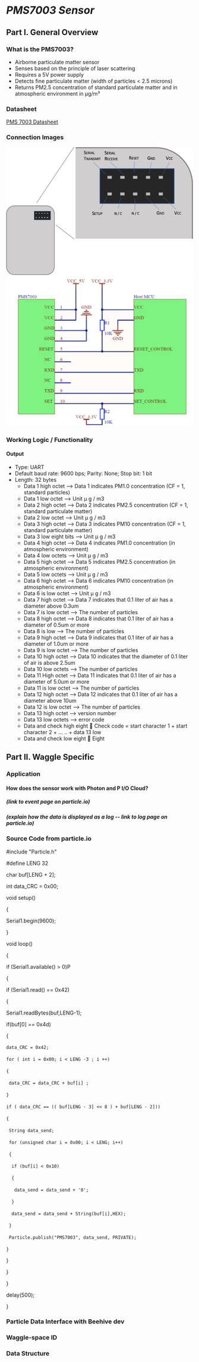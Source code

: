 # *PMS7003 Sensor*
## Part I. General Overview
### What is the PMS7003?

  * Airborne particulate matter sensor
  * Senses based on the principle of laser scattering 
  * Requires a 5V power supply 
  * Detects fine particulate matter (width of particles < 2.5 microns)
  * Returns PM2.5 concentration of standard particulate matter and in atmospheric environment in μg/m³

### Datasheet
[PMS 7003 Datasheet](https://github.com/charihara/Experimental_Sensors/blob/master/Datasheets/PMS_7003_Datasheet.pdf)
### Connection Images
![image of PMS7003 pinout](https://github.com/charihara/Experimental_Sensors/blob/master/Images/PMS7003_pin_out.jpg)
![image of PMS7003 connection](https://github.com/charihara/Experimental_Sensors/blob/master/Images/Connection_Diagram_7003.JPG)
### Working Logic / Functionality
#### Output

  * Type: UART
  * Default baud rate: 9600 bps; Parity: None; Stop bit: 1 bit 
  * Length: 32 bytes 
    * Data 1 high octet --> Data 1 indicates PM1.0 concentration (CF = 1, standard particles)
    * Data 1 low octet --> Unit μ g / m3
    * Data 2 high octet --> Data 2 indicates PM2.5 concentration (CF = 1, standard particulate matter)
    * Data 2 low octet --> Unit μ g / m3
    * Data 3 high octet --> Data 3 indicates PM10 concentration (CF = 1, standard particulate matter)
    * Data 3 low eight bits --> Unit μ g / m3
    * Data 4 high octet --> Data 4 indicates PM1.0 concentration (in atmospheric environment)
    * Data 4 low octets --> Unit μ g / m3
    * Data 5 high octet --> Data 5 indicates PM2.5 concentration (in atmospheric environment)
    * Data 5 low octets --> Unit μ g / m3
    * Data 6 high octet --> Data 6 indicates PM10 concentration (in atmospheric environment)
    * Data 6 is low octet --> Unit μ g / m3
    * Data 7 high octet --> Data 7 indicates that 0.1 liter of air has a diameter above 0.3um
    * Data 7 is low octet --> The number of particles
    * Data 8 high octet --> Data 8 indicates that 0.1 liter of air has a diameter of 0.5um or more
    * Data 8 is low --> The number of particles
    * Data 9 high octet --> Data 9 indicates that 0.1 liter of air has a diameter of 1.0um or more
    * Data 9 is low octet --> The number of particles
    *	Data 10 high octet --> Data 10 indicates that the diameter of 0.1 liter of air is above 2.5um
    *	Data 10 low octets --> The number of particles
    *	Data 11 High octet --> Data 11 indicates that 0.1 liter of air has a diameter of 5.0um or more
    *	Data 11 is low octet --> The number of particles
    *	Data 12 high octet --> Data 12 indicates that 0.1 liter of air has a diameter above 10um
    *	Data 12 is low octet --> The number of particles
    *	Data 13 high octet --> version number
    *	Data 13 low octets --> error code
    *	Data and check high eight  Check code = start character 1 + start character 2 + ... .. + data 13 low
    *	Data and check low eight  Eight

## Part II. Waggle Specific
### Application
#### How does the sensor work with Photon and P I/O Cloud?
##### (link to event page on particle.io)
##### (explain how the data is displayed as a log -- link to log page on particle.io)
### Source Code from particle.io

#include "Particle.h"

#define LENG 32

char buf[LENG + 2];

int data_CRC = 0x00;

void setup()

{

 Serial1.begin(9600);
 
}

void loop()

{

 if (Serial1.available() > 0)P
 
 {
 
  if (Serial1.read() == 0x42)
  
  {
  
   Serial1.readBytes(buf,LENG-1);
   
   if(buf[0] == 0x4d)
   
   {
   
    data_CRC = 0x42;
    
    for ( int i = 0x00; i < LENG -3 ; i ++)
    
    {
    
     data_CRC = data_CRC + buf[i] ; 
     
    }         
    
    if ( data_CRC == (( buf[LENG - 3] << 8 ) + buf[LENG - 2]))
    
    {
    
     String data_send;
     
     for (unsigned char i = 0x00; i < LENG; i++)
     
     {
     
      if (buf[i] < 0x10)
      
      {
      
       data_send = data_send + '0';
       
      }
      
      data_send = data_send + String(buf[i],HEX);
      
     }
     
     Particle.publish("PMS7003", data_send, PRIVATE);
     
    }
    
   }
   
  }
  
 }
 
 delay(500);
 
}	
   
### Particle Data Interface with Beehive dev
### Waggle-space ID
### Data Structure

